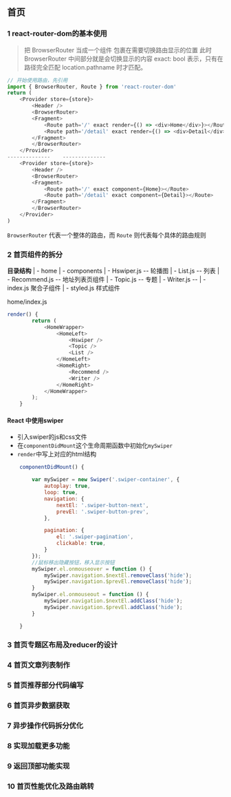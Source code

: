 ## 首页

### 1 react-router-dom的基本使用

> 把 BrowserRouter 当成一个组件 包裹在需要切换路由显示的位置
此时 BrowserRouter 中间部分就是会切换显示的内容
exact: bool 表示，只有在路径完全匹配 location.pathname 时才匹配。

```js
// 开始使用路由，先引用
import { BrowserRouter, Route } from 'react-router-dom'
return (
    <Provider store={store}>
        <Header />
        <BrowserRouter>
        <Fragment>
            <Route path='/' exact render={() => <div>Home</div>}></Route>  
            <Route path='/detail' exact render={() => <div>Detail</div>}></Route>
        </Fragment>
        </BrowserRouter>
    </Provider>
--------------    -------------- 
    <Provider store={store}>
        <Header />
        <BrowserRouter>
        <Fragment>
            <Route path='/' exact component={Home}></Route>
            <Route path='/detail' exact component={Detail}></Route>
        </Fragment>
        </BrowserRouter>
    </Provider>
)
```

`BrowserRouter` 代表一个整体的路由，而 `Route` 则代表每个具体的路由规则

### 2 首页组件的拆分
**目录结构**
    | - home
        | - components
            | - Hswiper.js    -- 轮播图
            | - List.js         -- 列表
            | - Recommend.js      -- 地址列表页组件
            | - Topic.js -- 专题
            | - Writer.js -- 
        | - index.js 聚合子组件
        | - styled.js 样式组件

home/index.js

```javascript
render() {
        return (
            <HomeWrapper>
                <HomeLeft>
                    <Hswiper />
                    <Topic />
                    <List />
                </HomeLeft>
                <HomeRight>
                    <Recommend />
                    <Writer />
                </HomeRight>
            </HomeWrapper>
        );
    }
```

#### React 中使用swiper
- 引入swiper的js和css文件
- 在`componentDidMount`这个生命周期函数中初始化`mySwiper`
- `render`中写上对应的html结构
```javascript
    componentDidMount() {

        var mySwiper = new Swiper('.swiper-container', {
            autoplay: true,
            loop: true,
            navigation: {
                nextEl: '.swiper-button-next',
                prevEl: '.swiper-button-prev',
            },

            pagination: {
                el: '.swiper-pagination',
                clickable: true,
            }
        });
        //鼠标移出隐藏按钮，移入显示按钮
        mySwiper.el.onmouseover = function () {
            mySwiper.navigation.$nextEl.removeClass('hide');
            mySwiper.navigation.$prevEl.removeClass('hide');
        }
        mySwiper.el.onmouseout = function () {
            mySwiper.navigation.$nextEl.addClass('hide');
            mySwiper.navigation.$prevEl.addClass('hide');
        }

    }
```

### 3 首页专题区布局及reducer的设计

### 4 首页文章列表制作

### 5 首页推荐部分代码编写

### 6 首页异步数据获取

### 7 异步操作代码拆分优化

### 8 实现加载更多功能

### 9 返回顶部功能实现

### 10 首页性能优化及路由跳转